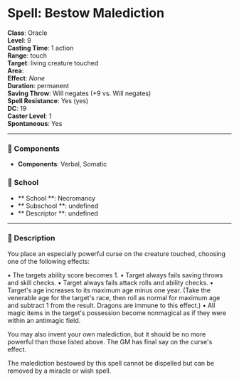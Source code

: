 
# Spell: Bestow Malediction
**Class**: Oracle  
**Level**: 9  
**Casting Time**: 1 action  
**Range**: touch  
**Target**: living creature touched  
**Area**:   
**Effect**: _None_  
**Duration**: permanent  
**Saving Throw**: Will negates (+9 vs. Will negates)  
**Spell Resistance**: Yes (yes)  
**DC**: 19  
**Caster Level**: 1  
**Spontaneous**: Yes

---

### 🔮 Components
- **Components**: Verbal, Somatic

### 🏫 School
- ** School **: Necromancy
- ** Subschool **: undefined
- ** Descriptor **: undefined
---

### 📜 Description
You place an especially powerful curse on the creature touched, choosing one of the following effects:

• The targets ability score becomes 1. • Target always fails saving throws and skill checks. • Target always fails attack rolls and ability checks. • Target's age increases to its maximum age minus one year. (Take the venerable age for the target's race, then roll as normal for maximum age and subtract 1 from the result. Dragons are immune to this effect.) • All magic items in the target's possession become nonmagical as if they were within an antimagic field.

You may also invent your own malediction, but it should be no more powerful than those listed above. The GM has final say on the curse's effect.

The malediction bestowed by this spell cannot be dispelled but can be removed by a miracle or wish spell.

